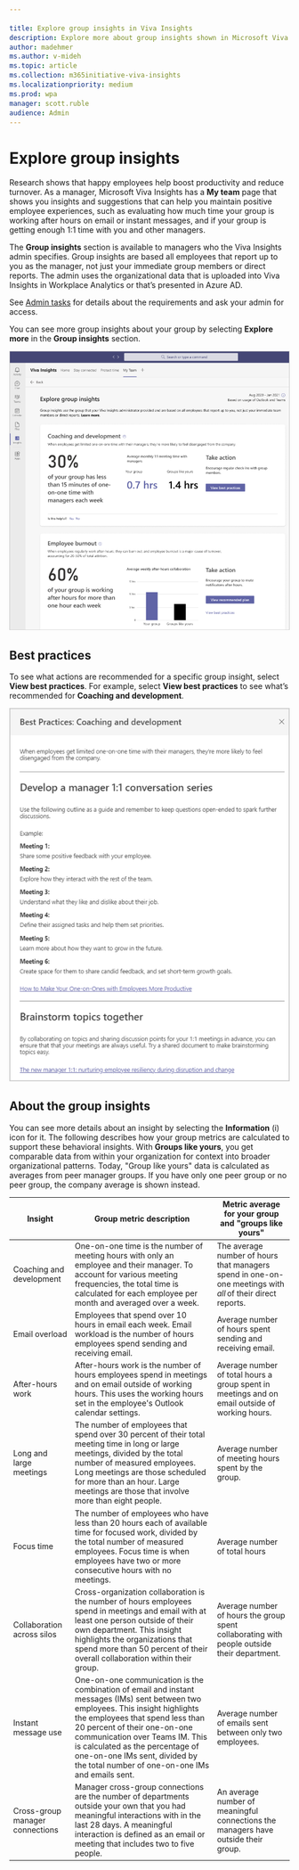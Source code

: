 ```yaml
---

title: Explore group insights in Viva Insights
description: Explore more about group insights shown in Microsoft Viva Insights
author: madehmer
ms.author: v-mideh
ms.topic: article
ms.collection: m365initiative-viva-insights
ms.localizationpriority: medium 
ms.prod: wpa
manager: scott.ruble
audience: Admin
---
```


# Explore group insights

Research shows that happy employees help boost productivity and reduce turnover. As a manager, Microsoft Viva Insights has a **My team** page that shows you insights and suggestions that can help you maintain positive employee experiences, such as evaluating how much time your group is working after hours on email or instant messages, and if your group is getting enough 1:1 time with you and other managers.

The **Group insights** section is available to managers who the Viva Insights admin specifies. Group insights are based all employees that report up to you as the manager, not just your immediate group members or direct reports. The admin uses the organizational data that is uploaded into Viva Insights in Workplace Analytics or that’s presented in Azure AD.

See [Admin tasks](../setup/ml-insights-setup.md) for details about the requirements and ask your admin for access.

You can see more group insights about your group by selecting **Explore more** in the **Group insights** section.

![Group insights in My team](../images/wpa/use/myteam-explore.png)

## Best practices

To see what actions are recommended for a specific group insight, select **View best practices**. For example, select **View best practices** to see what’s recommended for **Coaching and development**.

![Best practices for coaching and development](../images/wpa/use/myteam-bp.png)

## About the group insights

You can see more details about an insight by selecting the **Information** (i) icon for it. The following describes how your group metrics are calculated to support these behavioral insights. With **Groups like yours**, you get comparable data from within your organization for context into broader organizational patterns. Today, "Group like yours" data is calculated as averages from peer manager groups. If you have only one peer group or no peer group, the company average is shown instead.

|Insight |Group metric description |Metric average for your group and "groups like yours" |
|--------------------------|-------------------|-----------------|
|Coaching and development |One-on-one time is the number of meeting hours with only an employee and their manager. To account for various meeting frequencies, the total time is calculated for each employee per month and averaged over a week. |The average number of hours that managers spend in one-on-one meetings with *all* of their direct reports. |
|Email overload |Employees that spend over 10 hours in email each week. Email workload is the number of hours employees spend sending and receiving email. |Average number of hours spent sending and receiving email. |
|After-hours work |After-hours work is the number of hours employees spend in meetings and on email outside of working hours. This uses the working hours set in the employee's Outlook calendar settings. |Average number of total hours a group spent in meetings and on email outside of working hours. |
|Long and large meetings |The number of employees that spend over 30 percent of their total meeting time in long or large meetings, divided by the total number of measured employees. Long meetings are those scheduled for more than an hour. Large meetings are those that involve more than eight people. |Average number of meeting hours spent by the group. |
|Focus time |The number of employees who have less than 20 hours each of available time for focused work, divided by the total number of measured employees. Focus time is when employees have two or more consecutive hours with no meetings. |Average number of total hours |
|Collaboration across silos |Cross-organization collaboration is the number of hours employees spend in meetings and email with at least one person outside of their own department. This insight highlights the organizations that spend more than 50 percent of their overall collaboration within their group. |Average number of hours the group spent collaborating with people outside their department. |
|Instant message use |One-on-one communication is the combination of email and instant messages (IMs) sent between two employees. This insight highlights the employees that spend less than 20 percent of their one-on-one communication over Teams IM. This is calculated as the percentage of one-on-one IMs sent, divided by the total number of one-on-one IMs and emails sent. |Average number of emails sent between only two employees. |
|Cross-group manager connections |Manager cross-group connections are the number of departments outside your own that you had meaningful interactions with in the last 28 days. A meaningful interaction is defined as an email or meeting that includes two to five people. |An average number of meaningful connections the managers have outside their group. |
